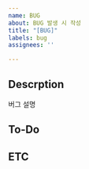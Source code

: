 ```yaml
---
name: BUG
about: BUG 발생 시 작성
title: "[BUG]"
labels: bug
assignees: ''

---
```


## Descrption
버그 설명

## To-Do

## ETC
